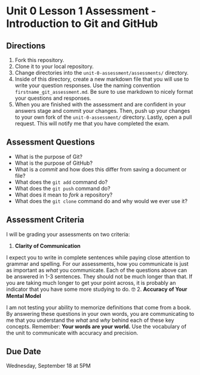 # Unit 0 Lesson 1 Assessment - Introduction to Git and GitHub

## Directions
1. Fork this repository.
2. Clone it to your local repository.
3. Change directories into the `unit-0-assessment/assessments/` directory.
4. Inside of this directory, create a new markdown file that you will use to write your question responses. Use the naming convention `firstname_git_assessment.md`. Be sure to use markdown to nicely format your questions and responses.
5. When you are finished with the assessment and are confident in your answers stage and commit your changes. Then, push up your changes to your own fork of the `unit-0-assessment/` directory. Lastly, open a pull request. This will notify me that you have completed the exam.

## Assessment Questions
* What is the purpose of Git?
* What is the purpose of GitHub?
* What is a _commit_ and how does this differ from saving a document or file?
* What does the `git add` command do?
* What does the `git push` command do?
* What does it mean to _fork_ a repository?
* What does the `git clone` command do and why would we ever use it?


## Assessment Criteria
I will be grading your assessments on two criteria:
1. **Clarity of Communication**
  
  I expect you to write in complete sentences while paying close attention to grammar and spelling. For our assessments, how you communicate is just as important as _what_ you communicate. Each of the questions above can be answered in 1-3 sentences. They should not be much longer than that. If you are taking much longer to get your point across, it is probably an indicator that you have some more studying to do. 🤓
2. **Accuracy of Your Mental Model**
  
  I am not testing your ability to memorize definitions that come from a book. By answering these questions in your own words, you are communicating to me that you understand the _what_ and _why_ behind each of these key concepts. Remember: **Your words are your world.** Use the vocabulary of the unit to communicate with accuracy and precision.

## Due Date
Wednesday, September 18 at 5PM
